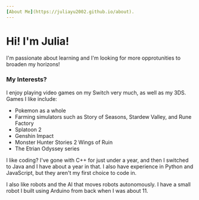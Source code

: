 ```yaml
---
[About Me](https://juliayu2002.github.io/about).
---
```


# Hi! I'm Julia!

I'm passionate about learning and I'm looking for more opprotunities to broaden my horizons!

### My Interests?

I enjoy playing video games on my Switch very much, as well as my 3DS.
Games I like include:
- Pokemon as a whole
- Farming simulators such as Story of Seasons, Stardew Valley, and Rune Factory
- Splatoon 2
- Genshin Impact
- Monster Hunter Stories 2 Wings of Ruin
- The Etrian Odyssey series

I like coding? I've gone with C++ for just under a year, and then I switched to Java and I have about a year in that. I also have experience in Python and JavaScript, but they aren't my first choice to code in.

I also like robots and the AI that moves robots autonomously. I have a small robot I built using Arduino from back when I was about 11.

